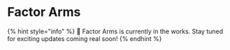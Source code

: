 # Factor Arms

{% hint style="info" %}
:construction: Factor Arms is currently in the works. Stay tuned for exciting updates coming real soon!
{% endhint %}
